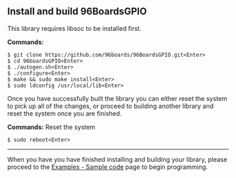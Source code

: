 ## Install and build 96BoardsGPIO

This library requires libsoc to be installed first.

**Commands:**

```shell
$ git clone https://github.com/96boards/96BoardsGPIO.git<Enter>
$ cd 96boardsGPIO<Enter>
$ ./autogen.sh<Enter>
$ ./configure<Enter>
$ make && sudo make install<Enter>
$ sudo ldconfig /usr/local/lib<Enter>
```
Once you have successfully built the library you can either reset the system to pick up all of the changes, or proceed to building another library and reset the system once you are finished.

**Commands:** Reset the system

```shell
$ sudo reboot<Enter>
```

***

When you have you have finished installing and building your library, please proceed to the [Examples - Sample code](../../Examples/README.md) page to begin programming.
